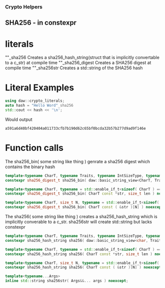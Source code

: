 ### Crypto Helpers

## SHA256 - in constexpr

# literals
""_sha256 Creates a sha256_hash_string(struct that is implicitly convertable to a c_str) at compile time
""_sha256_digest Creates a SHA256 digest at compile time 
""_sha256str Creates a std::string of the SHA256 hash

# Literal Examples
``` C++
using daw::crypto_literals;
auto hash = "Hello Word"_sha256
std::cout << hash << '\n';
```
Would output
```
a591a6d40bf420404a011733cfb7b190d62c65bf0bcda32b57b277d9ad9f146e
```

# Function calls
The sha256_bin( some string like thing ) genrate a sha256 digest which contains the binary hash
``` C++
template<typename CharT, typename Traits, typename IntSizeType, typename = std::enable_if_t<sizeof( CharT ) == 1>>
constexpr sha256_digest_t sha256_bin( daw::basic_string_view<CharT, Traits, IntSizeType> sv ) noexcept;

template<typename CharT, typename = std::enable_if_t<sizeof( CharT ) == 1>>
constexpr sha256_digest_t sha256_bin( CharT const *str, size_t len ) noexcept;

template<typename CharT, size_t N, typename = std::enable_if_t<sizeof( CharT ) == 1>>
constexpr sha256_digest_t sha256_bin( CharT const ( &str )[N] ) noexcept;
```

The sha256( some string like thing ) creates a sha256_hash_string which is implicitly converable to a c_str.  sha256str will create std::string but lacks constexpr

``` C++
template<typename CharT, typename Traits, typename IntSizeType, typename = std::enable_if_t<sizeof( CharT ) == 1>>
constexpr sha256_hash_string sha256( daw::basic_string_view<char, Traits, IntSizeType> sv ) noexcept;

template<typename CharT, typename = std::enable_if_t<sizeof( CharT ) == 1>>
constexpr sha256_hash_string sha256( CharT const *str, size_t len ) noexcept;

template<typename CharT, size_t N, typename = std::enable_if_t<sizeof( CharT ) == 1>>
constexpr sha256_hash_string sha256( CharT const ( &str )[N] ) noexcept;

template<typename...Args>
inline std::string sha256str( Args&&... args ) noexcept;
```

